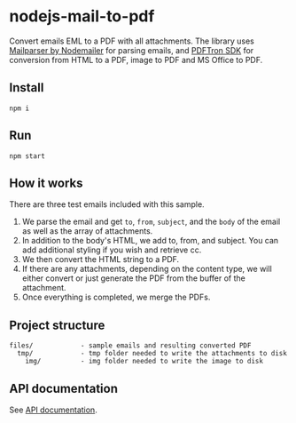 # nodejs-mail-to-pdf
Convert emails EML to a PDF with all attachments. The library uses [Mailparser by Nodemailer](https://nodemailer.com/extras/mailparser/) for parsing emails, and [PDFTron SDK](https://www.pdftron.com/documentation/nodejs) for conversion from HTML to a PDF, image to PDF and MS Office to PDF. 

## Install
```
npm i
```

## Run
```
npm start
```

## How it works

There are three test emails included with this sample. 

1. We parse the email and get `to`, `from`, `subject`, and the `body` of the email as well as the array of attachments.
2. In addition to the body's HTML, we add to, from, and subject. You can add additional styling if you wish and retrieve cc.
3. We then convert the HTML string to a PDF.
4. If there are any attachments, depending on the content type, we will either convert or just generate the PDF from the buffer of the attachment.
5. Once everything is completed, we merge the PDFs.

## Project structure

```
files/            - sample emails and resulting converted PDF
  tmp/            - tmp folder needed to write the attachments to disk
    img/          - img folder needed to write the image to disk
```

## API documentation

See [API documentation](https://www.pdftron.com/documentation/nodejs/get-started/).
